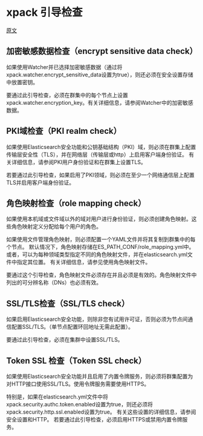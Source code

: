 # xpack 引导检查
[原文](https://www.elastic.co/guide/en/elasticsearch/reference/7.3/bootstrap-checks-xpack.html)

## 加密敏感数据检查（encrypt sensitive data check）

如果使用Watcher并已选择加密敏感数据（通过将xpack.watcher.encrypt_sensitive_data设置为true），则还必须在安全设置存储中放置密钥。

要通过此引导检查，必须在群集中的每个节点上设置xpack.watcher.encryption_key。有关详细信息，请参阅Watcher中的加密敏感数据。

## PKI域检查（PKI realm check）

如果使用Elasticsearch安全功能和公钥基础结构（PKI）域，则必须在群集上配置传输层安全性（TLS），并在网络层（传输层或http）上启用客户端身份验证。
有关详细信息，请参阅PKI用户身份验证和在群集上设置TLS。

若要通过此引导检查，如果启用了PKI领域，则必须在至少一个网络通信层上配置TLS并启用客户端身份验证。

## 角色映射检查（role mapping check）

如果使用本机域或文件域以外的域对用户进行身份验证，则必须创建角色映射。这些角色映射定义分配给每个用户的角色。

如果使用文件管理角色映射，则必须配置一个YAML文件并将其复制到群集中的每个节点。
默认情况下，角色映射存储在ES_PATH_CONF/role_mapping.yml中。
或者，可以为每种领域类型指定不同的角色映射文件，并在elasticsearch.yml文件中指定其位置。
有关详细信息，请参见使用角色映射文件。

要通过这个引导检查，角色映射文件必须存在并且必须是有效的。角色映射文件中列出的可分辨名称（DNs）也必须有效。

## SSL/TLS检查（SSL/TLS check）
如果启用Elasticsearch安全功能，则除非您有试用许可证，否则必须为节点间通信配置SSL/TLS。（单节点配置环回地址无需此配置）。

要通过此引导检查，必须在集群中设置SSL/TLS。

## Token SSL 检查（Token SSL check）
如果使用Elasticsearch安全功能并且启用了内置令牌服务，则必须将群集配置为对HTTP接口使用SSL/TLS。使用令牌服务需要使用HTTPS。

特别是，如果在elasticsearch.yml文件中将xpack.security.authc.token.enabled设置为true，则还必须将xpack.security.http.ssl.enabled设置为true。
有关这些设置的详细信息，请参阅安全设置和HTTP。
若要通过此引导检查，必须启用HTTPS或禁用内置令牌服务。